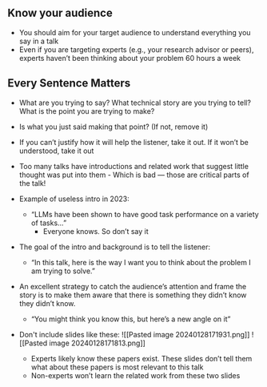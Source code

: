 ## Know your audience
- You should aim for your target audience to understand everything you say in a talk
- Even if you are targeting experts (e.g., your research advisor or peers), experts haven’t been thinking about your problem 60 hours a week
## Every Sentence Matters
- What are you trying to say? What technical story are you trying to tell? What is the point you are trying to make?
- Is what you just said making that point? (If not, remove it)
- If you can’t justify how it will help the listener, take it out. If it won’t be understood, take it out
- Too many talks have introductions and related work that suggest little thought was put into them - Which is bad — those are critical parts of the talk! 
 - Example of useless intro in 2023: 
	 - “LLMs have been shown to have good task performance on a variety of tasks…” 
		 - Everyone knows. So don’t say it
 - The goal of the intro and background is to tell the listener:
	 - “In this talk, here is the way I want you to think about the problem I am trying to solve.”
 - An excellent strategy to catch the audience’s attention and frame the story is to make them aware that there is something they didn’t know they didn’t know.
	 - “You might think you know this, but here’s a new angle on it”
	 
 - Don't include slides like these:
 ![[Pasted image 20240128171931.png]]
 ![[Pasted image 20240128171813.png]]
	 - Experts likely know these papers exist. These slides don’t tell them what about these papers is most relevant to this talk
	 - Non-experts won’t learn the related work from these two slides

